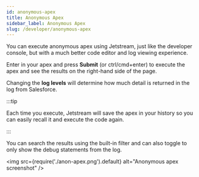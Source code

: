 ```yaml
---
id: anonymous-apex
title: Anonymous Apex
sidebar_label: Anonymous Apex
slug: /developer/anonymous-apex
---
```


You can execute anonymous apex using Jetstream, just like the developer console, but with a much better code editor and log viewing experience.

Enter in your apex and press **Submit** (or ctrl/cmd+enter) to execute the apex and see the results on the right-hand side of the page.

Changing the **log levels** will determine how much detail is returned in the log from Salesforce.

:::tip

Each time you execute, Jetstream will save the apex in your history so you can easily recall it and execute the code again.

:::

You can search the results using the built-in filter and can also toggle to only show the debug statements from the log.

<img src={require('./anon-apex.png').default} alt="Anonymous apex screenshot" />
